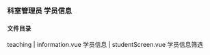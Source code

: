 ### 科室管理员 学员信息

#### 文件目录

teaching
        |
        information.vue 学员信息
        |
        studentScreen.vue 学员信息筛选
